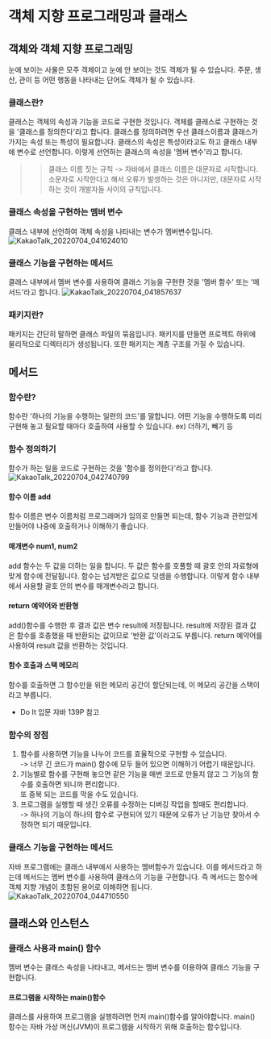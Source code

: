 # 객체 지향 프로그래밍과 클래스
## 객체와 객체 지향 프로그래밍
눈에 보이는 사물은 모주 객체이고 눈에 안 보이는 것도 객체가 될 수 있습니다. 주문, 생산, 관이 등 어떤 행동을 나타내는 단어도 객체가 될 수 있습니다.
### 클래스란? 
클래스는 객체의 속성과 기능을 코드로 구현한 것입니다. 객체를 클래스로 구현하는 것을 '클래스를 정의한다'라고 합니다.
클래스를 정의하려면 우선 클래스이름과 클래스가 가지는 속성 또는 특성이 필요합니다.
클래스의 속성은 특성이라고도 하고 클래스 내부에 변수로 선언합니다. 이렇게 선언하는 클래스의 속성을 '멤버 변수'라고 합니다.
>> 클래스 이름 짓는 규칙 -> 자바에서 클래스 이름은 대문자로 시작합니다. 소문자로 시작한다고 해서 오류가 발생하는 것은 아니지만, 
대문자로 시작하는 것이 개발자들 사이의 규칙입니다.
### 클래스 속성을 구현하는 멤버 변수
클래스 내부에 선언하여 객체 속성을 나타내는 변수가 멤버변수입니다.
![KakaoTalk_20220704_041624010](https://user-images.githubusercontent.com/108391517/177054123-2324055d-9f46-4a8e-a87b-fbe591629be8.jpg)
### 클래스 기능을 구현하는 메서드 
클래스 내부에서 멤버 변수를 사용하여 클래스 기능을 구현한 것을 '멤버 함수' 또는 '메서드'라고 합니다.
![KakaoTalk_20220704_041857637](https://user-images.githubusercontent.com/108391517/177054214-2f8e2e6f-c3e3-4cd7-a19b-15e4de793c1b.jpg)
### 패키지란?
패키지는 간단히 말하면 클래스 파일의 묶음입니다. 패키지를 만들면 프로젝트 하위에 물리적으로 디렉터리가 생성됩니다. 또한 패키지는 계층 구조를
가질 수 있습니다.
## 메서드
### 함수란?
함수란 '하나의 기능을 수행하는 일련의 코드'를 말합니다. 어떤 기능을 수행하도록 미리 구현해 놓고 필요할 때마다 호출하여 사용할 수 있습니다.
ex) 더하기, 빼기 등
### 함수 정의하기
함수가 하는 일을 코드로 구현하는 것을 '함수를 정의한다'라고 합니다.
![KakaoTalk_20220704_042740799](https://user-images.githubusercontent.com/108391517/177054530-08b11d56-fb9e-42d3-ba2d-c84ae8552b7e.jpg)
#### 함수 이름 add
함수 이름은 변수 이름처럼 프로그래머가 임의로 만들면 되는데, 함수 기능과 관련있게 만들어야 나중에 호출하거나 이해하기 좋습니다.
#### 매개변수 num1, num2
add 함수는 두 값을 더하는 일을 합니다. 두 값은 함수를 호풀할 때 괄호 안의 자료형에 맞게 함수에 전달됩니다. 함수는 넘겨받은 
값으로 덧셈을 수행합니다. 이렇게 함수 내부에서 사용할 괄호 안의 변수를 매개변수라고 합니다.
#### return 예약어와 반환형
add()함수를 수행한 후 결과 값은 변수 result에 저장됩니다. result에 저장된 결과 값은 함수를 호충했을 때 반환되는 값이므로 '반환 값'이라고도 
부릅니다. return 예약어를 사용하여 result 값을 반환하는 것입니다.
#### 함수 호출과 스택 메모리
함수를 호출하면 그 함수만을 위한 메모리 공간이 할단되는데, 이 메모리 공간을 스택이라고 부릅니다.
* Do It 입문 자바 139P 참고
### 함수의 장점
1. 함수를 사용하면 기능을 나누어 코드를 효율적으로 구현할 수 있습니다.<br>
-> 너무 긴 코드가 main() 함수에 모두 들어 있으면 이해하기 어렵기 때문입니다.<br>
2. 기능별로 함수를 구현해 놓으면 같은 기능을 매번 코드로 만들지 않고 그 기능의 함수를 호출하면 되니까 편리합니다.<br>
또 중복 되는 코드를 막을 수도 있습니다.<br>
3. 프로그램을 실행할 때 생긴 오류를 수정하는 디버깅 작업을 할때도 편리합니다.<br>
-> 하나의 기능이 하나의 함수로 구현되어 있기 때문에 오류가 난 기능만 찾아서 수정하면 되기 때문입니다.<br>
### 클래스 기능을 구현하는 메서드
자바 프로그램에는 클래스 내부에서 사용하는 멤버함수가 있습니다. 이를 메서드라고 하는데 메서드는 멤버 변수를 사용하여 클래스의 기능을 구현합니다.
즉 메서드는 함수에 객체 지향 개념이 초함된 용어로 이해하면 됩니다.
![KakaoTalk_20220704_044710550](https://user-images.githubusercontent.com/108391517/177055086-df29036c-bb1d-4657-85be-a4c429fc1c15.jpg)
## 클래스와 인스턴스
### 클래스 사용과 main() 함수
멤버 변수는 클래스 속성을 나타내고, 메서드는 멤버 변수를 이용하여 클래스 기능을 구현합니다.
#### 프로그램을 시작하는 main()함수
클래스를 사용하여 프로그램을 실행하려면 먼저 main()함수를 알아야합니다. main() 함수는 자바 가상 머신(JVM)이 프로그램을 시작하기 위해 호출하는
함수입니다.














